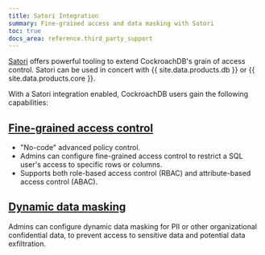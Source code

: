 ```yaml
---
title: Satori Integration
summary: Fine-grained access and data masking with Satori
toc: true
docs_area: reference.third_party_support
---
```


[Satori](https://satoricyber.com/) offers powerful tooling to extend CockroachDB's grain of access control. Satori can be used in concert with {{ site.data.products.db }} or {{ site.data.products.core }}.

With a Satori integration enabled, CockroachDB users gain the following capabilities:

## [Fine-grained access control](https://satoricyber.com/fine-grained-access-control/)

- "No-code" advanced policy control.
- Admins can configure fine-grained access control to restrict a SQL user's access to specific rows or columns.
- Supports both role-based access control (RBAC) and attribute-based access control (ABAC).

## [Dynamic data masking](https://satoricyber.com/dynamic-data-masking/)

Admins can configure dynamic data masking for PII or other organizational confidential data, to prevent access to sensitive data and potential data exfiltration.
